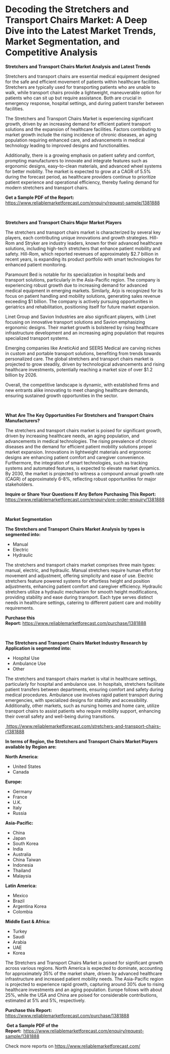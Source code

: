<p><h1>Decoding the Stretchers and Transport Chairs Market: A Deep Dive into the Latest Market Trends, Market Segmentation, and Competitive Analysis</h1></p><p><strong>Stretchers and Transport Chairs Market Analysis and Latest Trends</strong></p>
<p><p>Stretchers and transport chairs are essential medical equipment designed for the safe and efficient movement of patients within healthcare facilities. Stretchers are typically used for transporting patients who are unable to walk, while transport chairs provide a lightweight, maneuverable option for patients who can sit up but require assistance. Both are crucial in emergency response, hospital settings, and during patient transfer between facilities.</p><p>The Stretchers and Transport Chairs Market is experiencing significant growth, driven by an increasing demand for efficient patient transport solutions and the expansion of healthcare facilities. Factors contributing to market growth include the rising incidence of chronic diseases, an aging population requiring enhanced care, and advancements in medical technology leading to improved designs and functionalities.</p><p>Additionally, there is a growing emphasis on patient safety and comfort, prompting manufacturers to innovate and integrate features such as ergonomic designs, easy-to-clean materials, and advanced wheel systems for better mobility. The market is expected to grow at a CAGR of 5.5% during the forecast period, as healthcare providers continue to prioritize patient experience and operational efficiency, thereby fueling demand for modern stretchers and transport chairs.</p></p>
<p><strong>Get a Sample PDF of the Report:&nbsp;</strong> <a href="https://www.reliablemarketforecast.com/enquiry/request-sample/1381888?utm_campaign=2316&utm_medium=2&utm_source=Github&utm_content=ia&utm_term=04032025&utm_id=stretchers-and-transport-chairs">https://www.reliablemarketforecast.com/enquiry/request-sample/1381888</a></p>
<p>&nbsp;</p>
<p><strong>Stretchers and Transport Chairs Major Market Players</strong></p>
<p><p>The stretchers and transport chairs market is characterized by several key players, each contributing unique innovations and growth strategies. Hill-Rom and Stryker are industry leaders, known for their advanced healthcare solutions, including high-tech stretchers that enhance patient mobility and safety. Hill-Rom, which reported revenues of approximately $2.7 billion in recent years, is expanding its product portfolio with smart technologies for enhanced patient monitoring.</p><p>Paramount Bed is notable for its specialization in hospital beds and transport solutions, particularly in the Asia-Pacific region. The company is experiencing robust growth due to increasing demand for advanced medical equipment in emerging markets. Similarly, Arjo is recognized for its focus on patient handling and mobility solutions, generating sales revenue exceeding $1 billion. The company is actively pursuing opportunities in geriatrics and rehabilitation, positioning itself for future market expansion.</p><p>Linet Group and Savion Industries are also significant players, with Linet focusing on innovative transport solutions and Savion emphasizing ergonomic designs. Their market growth is bolstered by rising healthcare infrastructure development and an increasing aging population that requires specialized transport systems.</p><p>Emerging companies like AneticAid and SEERS Medical are carving niches in custom and portable transport solutions, benefiting from trends towards personalized care. The global stretchers and transport chairs market is projected to grow steadily, driven by technological advancements and rising healthcare investments, potentially reaching a market size of over $1.2 billion by 2026.</p><p>Overall, the competitive landscape is dynamic, with established firms and new entrants alike innovating to meet changing healthcare demands, ensuring sustained growth opportunities in the sector.</p></p>
<p>&nbsp;</p>
<p><strong>What Are The Key Opportunities For Stretchers and Transport Chairs Manufacturers?</strong></p>
<p><p>The stretchers and transport chairs market is poised for significant growth, driven by increasing healthcare needs, an aging population, and advancements in medical technologies. The rising prevalence of chronic diseases and the demand for efficient patient mobility solutions propel market expansion. Innovations in lightweight materials and ergonomic designs are enhancing patient comfort and caregiver convenience. Furthermore, the integration of smart technologies, such as tracking systems and automated features, is expected to elevate market dynamics. By 2030, the market is projected to witness a compound annual growth rate (CAGR) of approximately 6-8%, reflecting robust opportunities for major stakeholders.</p></p>
<p><strong>Inquire or Share Your Questions If Any Before Purchasing This Report:</strong> <a href="https://www.reliablemarketforecast.com/enquiry/pre-order-enquiry/1381888?utm_campaign=2316&utm_medium=2&utm_source=Github&utm_content=ia&utm_term=04032025&utm_id=stretchers-and-transport-chairs">https://www.reliablemarketforecast.com/enquiry/pre-order-enquiry/1381888</a></p>
<p>&nbsp;</p>
<p><strong>Market Segmentation</strong></p>
<p><strong>The Stretchers and Transport Chairs Market Analysis by types is segmented into:</strong></p>
<p><ul><li>Manual</li><li>Electric</li><li>Hydraulic</li></ul></p>
<p><p>The stretchers and transport chairs market comprises three main types: manual, electric, and hydraulic. Manual stretchers require human effort for movement and adjustment, offering simplicity and ease of use. Electric stretchers feature powered systems for effortless height and position adjustments, enhancing patient comfort and caregiver efficiency. Hydraulic stretchers utilize a hydraulic mechanism for smooth height modifications, providing stability and ease during transport. Each type serves distinct needs in healthcare settings, catering to different patient care and mobility requirements.</p></p>
<p><strong>Purchase this Report:&nbsp;</strong><a href="https://www.reliablemarketforecast.com/purchase/1381888?utm_campaign=2316&utm_medium=2&utm_source=Github&utm_content=ia&utm_term=04032025&utm_id=stretchers-and-transport-chairs">https://www.reliablemarketforecast.com/purchase/1381888</a></p>
<p>&nbsp;</p>
<p><strong>The Stretchers and Transport Chairs Market Industry Research by Application is segmented into:</strong></p>
<p><ul><li>Hospital Use</li><li>Ambulance Use</li><li>Other</li></ul></p>
<p><p>The stretchers and transport chairs market is vital in healthcare settings, particularly for hospital and ambulance use. In hospitals, stretchers facilitate patient transfers between departments, ensuring comfort and safety during medical procedures. Ambulance use involves rapid patient transport during emergencies, with specialized designs for stability and accessibility. Additionally, other markets, such as nursing homes and home care, utilize transport chairs to assist patients who require mobility support, enhancing their overall safety and well-being during transitions.</p></p>
<p><a href="https://www.reliablemarketforecast.com/stretchers-and-transport-chairs-r1381888?utm_campaign=2316&utm_medium=2&utm_source=Github&utm_content=ia&utm_term=04032025&utm_id=stretchers-and-transport-chairs">&nbsp;https://www.reliablemarketforecast.com/stretchers-and-transport-chairs-r1381888</a></p>
<p><strong>In terms of Region, the Stretchers and Transport Chairs Market Players available by Region are:</strong></p>
<p>
    <p> <strong> North America: </strong>
        <ul>
            <li>United States</li>
            <li>Canada</li>
        </ul>
        </p> 
    <p> <strong> Europe: </strong>
        <ul>
            <li>Germany</li>
            <li>France</li>
            <li>U.K.</li>
            <li>Italy</li>
            <li>Russia</li>
        </ul>
        </p> 
    <p> <strong> Asia-Pacific: </strong>
        <ul>
            <li>China</li>
            <li>Japan</li>
            <li>South Korea</li>
            <li>India</li>
            <li>Australia</li>
            <li>China Taiwan</li>
            <li>Indonesia</li>
            <li>Thailand</li>
            <li>Malaysia</li>
        </ul>
        </p> 
    <p> <strong> Latin America: </strong>
        <ul>
            <li>Mexico</li>
            <li>Brazil</li>
            <li>Argentina Korea</li>
            <li>Colombia</li>
        </ul>
        </p> 
    <p> <strong> Middle East & Africa: </strong>
        <ul>
            <li>Turkey</li>
            <li>Saudi</li>
            <li>Arabia</li>
            <li>UAE</li>
            <li>Korea</li>
        </ul>
    </p>
    </p>
<p><p>The Stretchers and Transport Chairs Market is poised for significant growth across various regions. North America is expected to dominate, accounting for approximately 35% of the market share, driven by advanced healthcare infrastructure and increased patient mobility needs. The Asia-Pacific region is projected to experience rapid growth, capturing around 30% due to rising healthcare investments and an aging population. Europe follows with about 25%, while the USA and China are poised for considerable contributions, estimated at 5% and 5%, respectively.</p></p>
<p><strong>Purchase this Report: </strong><a href="https://www.reliablemarketforecast.com/purchase/1381888?utm_campaign=2316&utm_medium=2&utm_source=Github&utm_content=ia&utm_term=04032025&utm_id=stretchers-and-transport-chairs">https://www.reliablemarketforecast.com/purchase/1381888</a></p>
<p>&nbsp;<strong>Get a Sample PDF of the Report:&nbsp;&nbsp;</strong><a href="https://www.reliablemarketforecast.com/enquiry/request-sample/1381888?utm_campaign=2316&utm_medium=2&utm_source=Github&utm_content=ia&utm_term=04032025&utm_id=stretchers-and-transport-chairs">https://www.reliablemarketforecast.com/enquiry/request-sample/1381888</a></p>
<p><strong></strong></p>
<p>Check more reports on <a href="https://www.reliablemarketforecast.com/?utm_campaign=2316&utm_medium=2&utm_source=Github&utm_content=ia&utm_term=04032025&utm_id=stretchers-and-transport-chairs">https://www.reliablemarketforecast.com/</a></p>